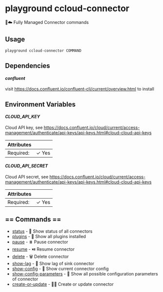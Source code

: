 # playground ccloud-connector

🔗☁️ Fully Managed Connector commands

## Usage

```bash
playground ccloud-connector COMMAND
```

## Dependencies

#### *confluent*

visit https://docs.confluent.io/confluent-cli/current/overview.html to install

## Environment Variables

#### *CLOUD_API_KEY*

Cloud API key, see https://docs.confluent.io/cloud/current/access-management/authenticate/api-keys/api-keys.html#cloud-cloud-api-keys

| Attributes      | &nbsp;
|-----------------|-------------
| Required:       | ✓ Yes

#### *CLOUD_API_SECRET*

Cloud API secret, see https://docs.confluent.io/cloud/current/access-management/authenticate/api-keys/api-keys.html#cloud-cloud-api-keys

| Attributes      | &nbsp;
|-----------------|-------------
| Required:       | ✓ Yes

## == Commands ==

- [status](playground%20ccloud-connector%20status) - 🧩 Show status of all connectors
- [plugins](playground%20ccloud-connector%20plugins) - 🎨 Show all plugins installed
- [pause](playground%20ccloud-connector%20pause) - ⏸️  Pause connector
- [resume](playground%20ccloud-connector%20resume) - ⏯️  Resume connector
- [delete](playground%20ccloud-connector%20delete) - 🗑️  Delete connector
- [show-lag](playground%20ccloud-connector%20show-lag) - 🐢 Show lag of sink connector
- [show-config](playground%20ccloud-connector%20show-config) - 🧰 Show current connector config
- [show-config-parameters](playground%20ccloud-connector%20show-config-parameters) - 🔩 Show all possible configuration parameters of connector
- [create-or-update](playground%20ccloud-connector%20create-or-update) - 🧑‍🎨  Create or update connector


